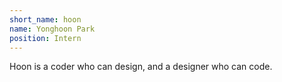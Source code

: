 ```yaml
---
short_name: hoon
name: Yonghoon Park
position: Intern
---
```

Hoon is a coder who can design, and a designer who can code.